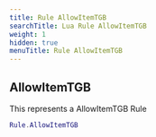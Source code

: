 ```yaml
---
title: Rule AllowItemTGB
searchTitle: Lua Rule AllowItemTGB
weight: 1
hidden: true
menuTitle: Rule AllowItemTGB
---
```

## AllowItemTGB

This represents a AllowItemTGB Rule
```lua
Rule.AllowItemTGB
```